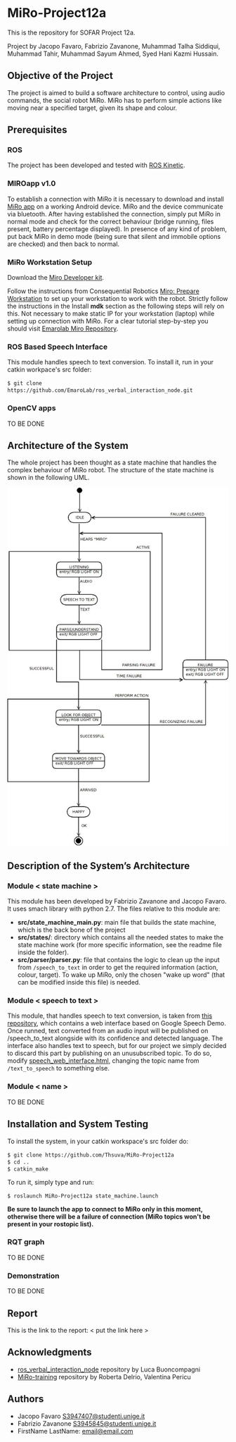 # MiRo-Project12a

This is the repository for SOFAR Project 12a.

Project by Jacopo Favaro, Fabrizio Zavanone, Muhammad Talha Siddiqui, Muhammad Tahir, Muhammad Sayum Ahmed, Syed Hani Kazmi Hussain.


## Objective of the Project

The project is aimed to build a software architecture to control, using audio commands, the social robot MiRo. MiRo has to perform simple actions like moving near a specified target, given its shape and colour.

## Prerequisites

### ROS
The project has been developed and tested with [ROS Kinetic](http://wiki.ros.org/kinetic/Installation/Ubuntu).

### MIROapp v1.0

To establish a connection with MiRo it is necessary to download and install [MiRo app](http://labs.consequentialrobotics.com/download.php?file=miroapp-200107.apk) on a working Android device.
MiRo and the device communicate via bluetooth. After having established the connection, simply put MiRo in normal mode and check for the correct behaviour (bridge running, files present, battery percentage displayed).
In presence of any kind of problem, put back MiRo in demo mode (being sure that silent and immobile options are checked) and then back to normal.

### MiRo Workstation Setup

Download the [Miro Developer kit](http://labs.consequentialrobotics.com/miro/mdk/).

Follow the instructions from Consequential Robotics [Miro: Prepare Workstation](https://consequential.bitbucket.io/Developer_Preparation_Prepare_workstation.html) to set up your workstation to work with the robot. 
Strictly follow the instructions in the Install **mdk** section as the following steps will rely on this.
Not necessary to make static IP for your workstation (laptop) while setting up connection with MiRo.
For a clear tutorial step-by-step you should visit [Emarolab Miro Repository](https://github.com/EmaroLab/MIRO.git).

### ROS Based Speech Interface

This module handles speech to text conversion. To install it, run in your catkin workpace's src folder:

```
$ git clone https://github.com/EmaroLab/ros_verbal_interaction_node.git

```

### OpenCV apps 

TO BE DONE

## Architecture of the System

The whole project has been thought as a state machine that handles the complex behaviour of MiRo robot. The structure of the state machine is shown in the following UML.

![](https://github.com/Thsuva/MiRo-Project12a/blob/state_machine/docs/StateMachine.jpg)



## Description of the System’s Architecture

### Module < state machine >

This module has been developed by Fabrizio Zavanone and Jacopo Favaro. It uses smach library with python 2.7. The files relative to this module are:

* **src/state_machine_main.py**: main file that builds the state machine, which is the back bone of the project
* **src/states/**: directory which contains all the needed states to make the state machine work (for more specific information, see the readme file inside the folder).
* **src/parser/parser.py**: file that contains the logic to clean up the input from `/speech_to_text` in order to get the required information (action, colour, target). To wake up MiRo, only the chosen "wake up word" (that can be modified inside this file) is needed.

### Module < speech to text >

This module, that handles speech to text conversion, is taken from [this repository](https://github.com/EmaroLab/ros_verbal_interaction_node.git), which contains a web interface based on Google Speech Demo.
Once runned, text converted from an audio input will be published on /speech_to_text alongside with its confidence and detected language.
The interface also handles text to speech, but for our project we simply decided to discard this part by publishing on an unusubscribed topic. To do so, modify [speech_web_interface.html](https://github.com/EmaroLab/ros_verbal_interaction_node/blob/master/java-script/speech_web_interface.html), changing the topic name from `/text_to_speech` to something else.

### Module < name >

TO BE DONE

## Installation and System Testing

To install the system, in your catkin workspace's src folder do:

```
$ git clone https://github.com/Thsuva/MiRo-Project12a
$ cd ..
$ catkin_make
```
To run it, simply type and run:

```
$ roslaunch MiRo-Project12a state_machine.launch
```

**Be sure to launch the app to connect to MiRo only in this moment, otherwise there will be a failure of connection (MiRo topics won't be present in your rostopic list).**
### RQT graph

TO BE DONE

### Demonstration

TO BE DONE

## Report

This is the link to the report: < put the link here >

## Acknowledgments

* [ros_verbal_interaction_node](https://github.com/EmaroLab/ros_verbal_interaction_node.git) repository by Luca Buoncompagni
* [MiRo-training](https://github.com/EmaroLab/MiRo-training) repository by Roberta Delrio, Valentina Pericu

## Authors
* Jacopo Favaro S3947407@studenti.unige.it
* Fabrizio Zavanone S3945845@studenti.unige.it
* FirstName LastName: email@email.com
